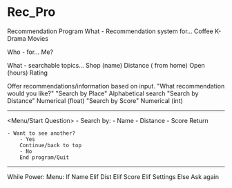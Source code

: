 # Rec_Pro
Recommendation Program
What - Recommendation system for...
	Coffee
	K-Drama
	Movies

Who - for...
	Me?

What - searchable topics...
	Shop (name)
	Distance ( from home)
	Open (hours)
	Rating

Offer recommendations/information based on input.
	"What recommendation would you like?"
	"Search by Place"
		Alphabetical search
	"Search by Distance"
		Numerical (float)
	"Search by Score"
		Numerical (int)

---------------
<Menu/Start Question>
	- Search by:
		- Name
		- Distance
		- Score
		Return

	- Want to see another?
		- Yes
		Continue/back to top
		- No
		End program/Quit
--------------
While Power:
	Menu:
		If Name
		Elif Dist
		Elif Score
		Elif Settings
		Else Ask again
